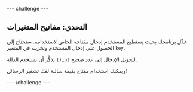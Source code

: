 --- challenge ---
## التحدي: مفاتيح المتغيرات
عدِّل برنامجك بحيث يستطيع المستخدم إدخال مفتاحه الخاص لاستخدامه. ستحتاج إلى الحصول على إدخال المستخدم وتخزينه في المتغير `key`.

تذكَّر أن تستخدم الدالة `()int` لتحويل الإدخال إلى عدد صحيح.

ويمكنك استخدام مفتاح بقيمة سالبة لفك تشفير الرسائل!




--- /challenge ---
